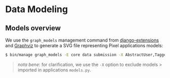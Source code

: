 # Data Modeling

## Models overview

We use the `graph_models` management command from
[django-extensions](https://django-extensions.readthedocs.io/en/latest/graph_models.html)
and [Graphviz](http://graphviz.org) to generate a SVG file representing Pixel
applications models:

```bash
$ bin/manage graph_models -E core data submission -X AbstractUser,TaggedModel,MPTTModel,TagModel | dot -T pdf -o ./docs/pixel-db.pdf
```

> _nota bene_: for clarification, we use the `-X` option to exclude models >
imported in applications `models.py`.
